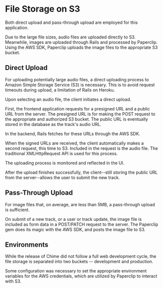 # File Storage on S3

Both direct upload and pass-through upload are employed for this application.

Due to the large file sizes, audio files are uploaded directly to S3. Meanwhile, images are uploaded through Rails and processed by Paperclip. Using the AWS SDK, Paperclip uploads the image files to the appropriate S3 bucket.

## Direct Upload

For uploading potentially large audio files, a direct uploading process to Amazon Simple Storage Service (S3) is necessary. This is to avoid request timeouts during upload, a limitation of Rails on Heroku.

Upon selecting an audio file, the client initiates a direct upload.

First, the frontend application requests for a presigned URL and a public URL from the server. The presigned URL is for making the POST request to the appropriate and authorized S3 bucket. The public URL is eventually stored in the database as the track's audio URL.

In the backend, Rails fetches for these URLs through the AWS SDK.

When the signed URLs are received, the client automatically makes a second request, this time to S3. Included in the request is the audio file. The traditional XMLHttpRequest API is used for this process.

The uploading process is monitored and reflected in the UI.

After the upload finishes successfully, the client--still storing the public URL from the server--allows the user to submit the new track.

## Pass-Through Upload

For image files that, on average, are less than 5MB, a pass-through upload is sufficient.

On submit of a new track, or a user or track update, the image file is included as form data in a POST/PATCH request to the server. The Paperclip gem does its magic with the AWS SDK, and posts the image file to S3.

## Environments

While the release of Chime did not follow a full web development cycle, the file storage is separated into two buckets -- development and production.

Some configuration was necessary to set the appropriate environment variables for the AWS credentials, which are utilized by Paperclip to interact with S3.
